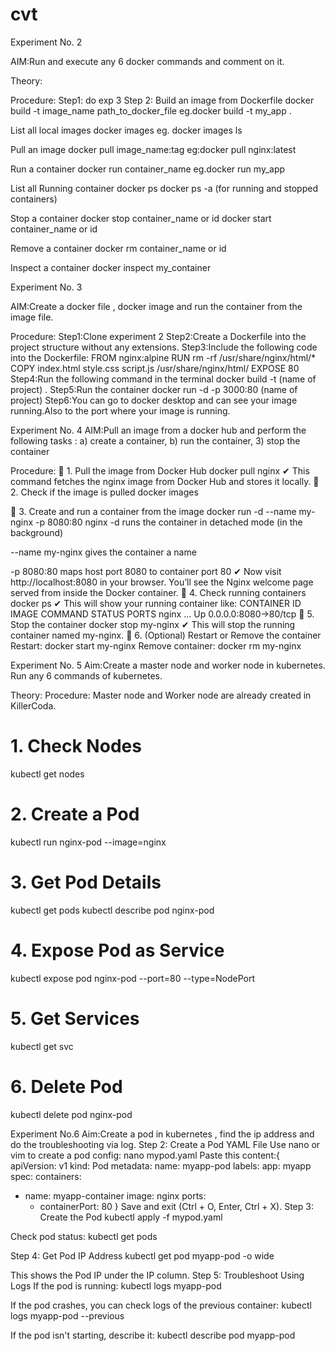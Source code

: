 # cvt

Experiment No. 2


AIM:Run and execute any 6 docker commands and comment on it.


Theory:

Procedure:
Step1: do exp 3 
Step 2: 
Build an image from Dockerfile
docker build -t image_name path_to_docker_file
eg.docker build -t my_app .

List all local images
docker images
eg. docker images ls

Pull an image
docker pull image_name:tag
eg:docker pull nginx:latest

Run a container
docker run container_name
eg.docker run my_app

List all Running container
docker ps
docker ps -a (for running and stopped containers)

Stop a container
docker stop container_name or id
docker start container_name or id

Remove a container
docker rm container_name or id

Inspect a container
docker inspect my_container



Experiment No. 3

AIM:Create a docker file , docker image and run the container from the image file.

Procedure:
Step1:Clone experiment 2
Step2:Create a Dockerfile into the project structure without any extensions.
Step3:Include the following code into the Dockerfile:
FROM nginx:alpine
RUN rm -rf /usr/share/nginx/html/*
COPY index.html style.css script.js /usr/share/nginx/html/
EXPOSE 80
Step4:Run the following command in the terminal
docker build -t (name of project) .
Step5:Run the container
docker run -d -p 3000:80 (name of project)
Step6:You can go to docker desktop and can see your image running.Also to the port where your image is running.


Experiment No. 4
AIM:Pull an image from a docker hub and perform the following tasks : 
	a) create a container, b) run the container, 3) stop the container

Procedure:
🔹 1. Pull the image from Docker Hub
docker pull nginx
✔ This command fetches the nginx image from Docker Hub and stores it locally.
🔹 2. Check if the image is pulled
docker images

🔹 3. Create and run a container from the image
docker run -d --name my-nginx -p 8080:80 nginx
-d runs the container in detached mode (in the background)


--name my-nginx gives the container a name


-p 8080:80 maps host port 8080 to container port 80
✔ Now visit http://localhost:8080 in your browser. You’ll see the Nginx welcome page served from inside the Docker container.
🔹 4. Check running containers
docker ps
✔ This will show your running container like:
CONTAINER ID   IMAGE   COMMAND   STATUS   PORTS
<id>           nginx   ...       Up       0.0.0.0:8080->80/tcp
🔹 5. Stop the container
docker stop my-nginx
✔ This will stop the running container named my-nginx.
🔹 6. (Optional) Restart or Remove the container
Restart: docker start my-nginx
Remove container:  docker rm my-nginx

Experiment No. 5
Aim:Create a master node and worker node in kubernetes. Run any 6 commands of kubernetes.


Theory:
Procedure:
Master node and Worker node are already created in KillerCoda.
# 1. Check Nodes
kubectl get nodes
# 2. Create a Pod
kubectl run nginx-pod --image=nginx
# 3. Get Pod Details
kubectl get pods
kubectl describe pod nginx-pod
# 4. Expose Pod as Service
kubectl expose pod nginx-pod --port=80 --type=NodePort
# 5. Get Services
kubectl get svc
# 6. Delete Pod
kubectl delete pod nginx-pod

Experiment No.6
Aim:Create a pod in kubernetes , find the ip address and do the troubleshooting via log.
Step 2: Create a Pod YAML File
Use nano or vim to create a pod config:
nano mypod.yaml
Paste this content:{
apiVersion: v1
kind: Pod
metadata:
  name: myapp-pod
  labels:
    app: myapp
spec:
  containers:
  - name: myapp-container
    image: nginx
    ports:
    - containerPort: 80
}
Save and exit (Ctrl + O, Enter, Ctrl + X).
Step 3: Create the Pod
kubectl apply -f mypod.yaml

Check pod status:
kubectl get pods

Step 4: Get Pod IP Address
kubectl get pod myapp-pod -o wide

This shows the Pod IP under the IP column.
Step 5: Troubleshoot Using Logs
If the pod is running:
kubectl logs myapp-pod

If the pod crashes, you can check logs of the previous container:
kubectl logs myapp-pod --previous

If the pod isn't starting, describe it:
kubectl describe pod myapp-pod
